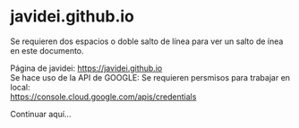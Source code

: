 # javidei.github.io  
Se requieren dos espacios o doble salto de línea para ver un salto de ínea en este documento.  


Página de javidei: https://javidei.github.io  
Se hace uso de la API de GOOGLE: Se requieren persmisos para trabajar en local:  
https://console.cloud.google.com/apis/credentials  

Continuar aquí...
